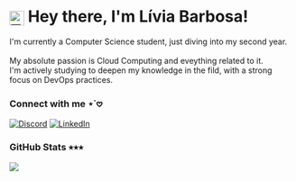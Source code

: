 <h1>
     <img align="center" alt="Tiny My Melody" width="26px" src="https://imgur.com/Fx3d2MC.png">  
     <span> Hey there, I'm Lívia Barbosa! </span>
</h1>

<p align="justify"> 
I'm currently a Computer Science student, just diving
into my second year. <br> <br>
My absolute passion is Cloud Computing and eveything
related to it.  <br> 
I'm actively studying to deepen my knowledge in the fild, with a strong  <br>
focus on DevOps practices.
</p>

### Connect with me ⋆˙𖹭
[![Discord](https://img.shields.io/badge/Discord-%237289DA.svg?logo=discord&logoColor=white&color=f35dbb)](https://discord.gg/chendoie) 
[![LinkedIn](https://img.shields.io/badge/LinkedIn-%230077B5.svg?logo=linkedin&logoColor=white&color=f35dbb)](https://linkedin.com/in/liviamrbarbosa) 

### GitHub Stats ⭒⭒⭒
![](https://github-readme-stats.vercel.app/api?username=livmrb&theme=omni&hide_border=false&include_all_commits=false&count_private=false)<br/>


